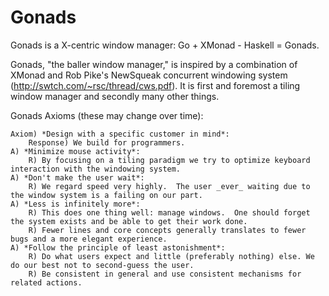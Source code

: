 Gonads
======

Gonads is a X-centric window manager: Go + XMonad - Haskell = Gonads.

Gonads, "the baller window manager," is inspired by a combination of XMonad and Rob Pike's NewSqueak concurrent windowing system (http://swtch.com/~rsc/thread/cws.pdf).  It is first and foremost a tiling window manager and secondly many other things.

Gonads Axioms (these may change over time):

    Axiom) *Design with a specific customer in mind*:
        Response) We build for programmers.
    A) *Minimize mouse activity*:
        R) By focusing on a tiling paradigm we try to optimize keyboard interaction with the windowing system.
    A) *Don't make the user wait*:
        R) We regard speed very highly.  The user _ever_ waiting due to the window system is a failing on our part.
    A) *Less is infinitely more*:
        R) This does one thing well: manage windows.  One should forget the system exists and be able to get their work done.
        R) Fewer lines and core concepts generally translates to fewer bugs and a more elegant experience.
    A) *Follow the principle of least astonishment*:
        R) Do what users expect and little (preferably nothing) else. We do our best not to second-guess the user.
        R) Be consistent in general and use consistent mechanisms for related actions.
